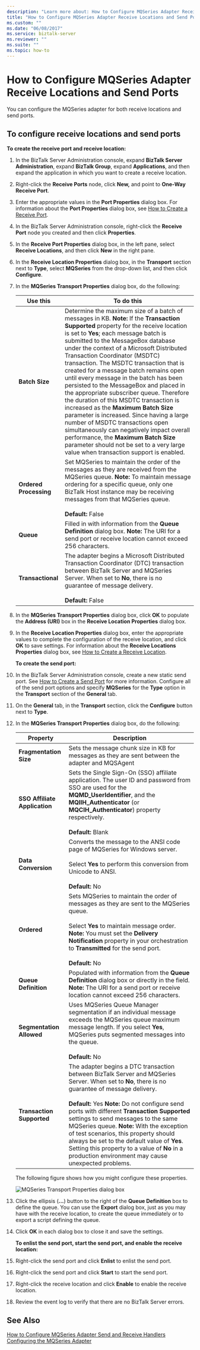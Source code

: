 ```yaml
---
description: "Learn more about: How to Configure MQSeries Adapter Receive Locations and Send Ports"
title: "How to Configure MQSeries Adapter Receive Locations and Send Ports"
ms.custom: ""
ms.date: "06/08/2017"
ms.service: biztalk-server
ms.reviewer: ""
ms.suite: ""
ms.topic: how-to
---
```

# How to Configure MQSeries Adapter Receive Locations and Send Ports
You can configure the MQSeries adapter for both receive locations and send ports.  

## To configure receive locations and send ports  
 **To create the receive port and receive location:**  

1. In the BizTalk Server Administration console, expand **BizTalk Server Administration**, expand **BizTalk Group**, expand **Applications**, and then expand the application in which you want to create a receive location.  

2. Right-click the **Receive Ports** node, click **New,** and point to **One-Way Receive Port**.  

3. Enter the appropriate values in the **Port Properties** dialog box. For information about the **Port Properties** dialog box, see [How to Create a Receive Port](../core/how-to-create-a-receive-port.md).  

4. In the BizTalk Server Administration console, right-click the **Receive Port** node you created and then click **Properties**.  

5. In the **Receive Port Properties** dialog box, in the left pane, select **Receive Locations**, and then click **New** in the right pane.  

6. In the **Receive Location Properties** dialog box, in the **Transport** section next to **Type**, select **MQSeries** from the drop-down list, and then click **Configure**.  

7. In the **MQSeries Transport Properties** dialog box, do the following:  


   |        Use this        |                                                                                                                                                                                                                                                                                                                                                                                                                             To do this                                                                                                                                                                                                                                                                                                                                                                                                                             |
   |------------------------|--------------------------------------------------------------------------------------------------------------------------------------------------------------------------------------------------------------------------------------------------------------------------------------------------------------------------------------------------------------------------------------------------------------------------------------------------------------------------------------------------------------------------------------------------------------------------------------------------------------------------------------------------------------------------------------------------------------------------------------------------------------------------------------------------------------------------------------------------------------------|
   |     **Batch Size**     | Determine the maximum size of a batch of messages in KB. **Note:**  If the **Transaction Supported** property for the receive location is set to **Yes**; each message batch is submitted to the MessageBox database under the context of a Microsoft Distributed Transaction Coordinator (MSDTC) transaction. The MSDTC transaction that is created for a message batch remains open until every message in the batch has been persisted to the MessageBox and placed in the appropriate subscriber queue. Therefore the duration of this MSDTC transaction is increased as the **Maximum Batch Size** parameter is increased. Since having a large number of MSDTC transactions open simultaneously can negatively impact overall performance, the **Maximum Batch Size** parameter should not be set to a very large value when transaction support is enabled. |
   | **Ordered Processing** |                                                                                                                                                                                                                                                                                         Set MQSeries to maintain the order of the messages as they are received from the MQSeries queue. **Note:**  To maintain message ordering for a specific queue, only one BizTalk Host instance may be receiving messages from that MQSeries queue. <br /><br /> **Default:** False                                                                                                                                                                                                                                                                                          |
   |       **Queue**        |                                                                                                                                                                                                                                                                                                                                                     Filled in with information from the **Queue Definition** dialog box. **Note:**  The URI for a send port or receive location cannot exceed 256 characters.                                                                                                                                                                                                                                                                                                                                                      |
   |   **Transactional**    |                                                                                                                                                                                                                                                                                                                   The adapter begins a Microsoft Distributed Transaction Coordinator (DTC) transaction between BizTalk Server and MQSeries Server. When set to **No**, there is no guarantee of message delivery.<br /><br /> **Default:** False                                                                                                                                                                                                                                                                                                                   |


8. In the **MQSeries Transport Properties** dialog box, click **OK** to populate the **Address (URI)** box in the **Receive Location Properties** dialog box.  

9. In the **Receive Location Properties** dialog box, enter the appropriate values to complete the configuration of the receive location, and click **OK** to save settings. For information about the **Receive Locations Properties** dialog box, see [How to Create a Receive Location](../core/how-to-create-a-receive-location.md).  

   **To create the send port:**  

10. In the BizTalk Server Administration console, create a new static send port. See [How to Create a Send Port](../core/how-to-create-a-send-port2.md) for more information. Configure all of the send port options and specify **MQSeries** for the **Type** option in the **Transport** section of the **General** tab.  

11. On the **General** tab, in the **Transport** section, click the **Configure** button next to **Type**.  

12. In the **MQSeries Transport Properties** dialog box, do the following:  

    |Property|Description|  
    |--------------|-----------------|  
    |**Fragmentation Size**|Sets the message chunk size in KB for messages as they are sent between the adapter and MQSAgent|  
    |**SSO Affiliate Application**|Sets the Single Sign-On (SSO) affiliate application. The user ID and password from SSO are used for the **MQMD_UserIdentifier**, and the **MQIIH_Authenticator** (or **MQCIH_Authenticator**) property respectively.<br /><br /> **Default:** Blank|  
    |**Data Conversion**|Converts the message to the ANSI code page of MQSeries for Windows server.<br /><br /> Select **Yes** to perform this conversion from Unicode to ANSI.<br /><br /> **Default:** No|  
    |**Ordered**|Sets MQSeries to maintain the order of messages as they are sent to the MQSeries queue.<br /><br /> Select **Yes** to maintain message order. **Note:**  You must set the **Delivery Notification** property in your orchestration to **Transmitted** for the send port. <br /><br /> **Default:** No|  
    |**Queue Definition**|Populated with information from the **Queue Definition** dialog box or directly in the field. **Note:**  The URI for a send port or receive location cannot exceed 256 characters.|  
    |**Segmentation Allowed**|Uses MQSeries Queue Manager segmentation if an individual message exceeds the MQSeries queue maximum message length. If you select **Yes**, MQSeries puts segmented messages into the queue.<br /><br /> **Default:** No|  
    |**Transaction Supported**|The adapter begins a DTC transaction between BizTalk Server and MQSeries Server. When set to **No**, there is no guarantee of message delivery.<br /><br /> **Default:** Yes **Note:**  Do not configure send ports with different **Transaction Supported** settings to send messages to the same MQSeries queue. **Note:**  With the exception of test scenarios, this property should always be set to the default value of **Yes**. Setting this property to a value of **No** in a production environment may cause unexpected problems.|  

     The following figure shows how you might configure these properties.  

     ![MQSeries Transport Properties dialog box](../core/media/bts-dev-mqsendtransportprops.gif "BTS_Dev_MQSendTransportProps")  

13. Click the ellipsis (**...**) button to the right of the **Queue Definition** box to define the queue. You can use the **Export** dialog box, just as you may have with the receive location, to create the queue immediately or to export a script defining the queue.  

14. Click **OK** in each dialog box to close it and save the settings.  

    **To enlist the send port, start the send port, and enable the receive location:**  

15. Right-click the send port and click **Enlist** to enlist the send port.  

16. Right-click the send port and click **Start** to start the send port.  

17. Right-click the receive location and click **Enable** to enable the receive location.  

18. Review the event log to verify that there are no BizTalk Server errors.  

## See Also  
 [How to Configure MQSeries Adapter Send and Receive Handlers](../core/how-to-configure-mqseries-adapter-send-and-receive-handlers.md)   
 [Configuring the MQSeries Adapter](../core/configuring-the-mqseries-adapter.md)
